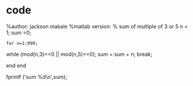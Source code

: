 code
====
%author: jackson makale
%matlab version:
% sum of multiple of 3 or 5
n = 1;
sum =0;


    for n=1:999;
 while (mod(n,3)==0 || mod(n,5)==0);
    sum = sum + n;
    break;
    
 end
    end
    
    
fprintf ('sum %d\n',sum);
